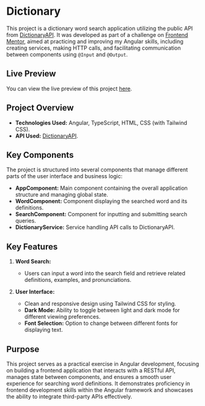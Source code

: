 # Dictionary

This project is a dictionary word search application utilizing the public API from [DictionaryAPI](https://dictionaryapi.dev/). It was developed as part of a challenge on [Frontend Mentor](https://www.frontendmentor.io/challenges/dictionary-web-app-h5wwnyuKFL), aimed at practicing and improving my Angular skills, including creating services, making HTTP calls, and facilitating communication between components using `@Input` and `@Output`.

## Live Preview

You can view the live preview of this project [here](https://dictionary-ten-self.vercel.app/).

## Project Overview

- **Technologies Used:** Angular, TypeScript, HTML, CSS (with Tailwind CSS).
- **API Used:** [DictionaryAPI](https://dictionaryapi.dev/).

## Key Components

The project is structured into several components that manage different parts of the user interface and business logic:

- **AppComponent:** Main component containing the overall application structure and managing global state.
- **WordComponent:** Component displaying the searched word and its definitions.
- **SearchComponent:** Component for inputting and submitting search queries.
- **DictionaryService:** Service handling API calls to DictionaryAPI.

## Key Features

1. **Word Search:**

   - Users can input a word into the search field and retrieve related definitions, examples, and pronunciations.

2. **User Interface:**
   - Clean and responsive design using Tailwind CSS for styling.
   - **Dark Mode:** Ability to toggle between light and dark mode for different viewing preferences.
   - **Font Selection:** Option to change between different fonts for displaying text.

## Purpose

This project serves as a practical exercise in Angular development, focusing on building a frontend application that interacts with a RESTful API, manages state between components, and ensures a smooth user experience for searching word definitions. It demonstrates proficiency in frontend development skills within the Angular framework and showcases the ability to integrate third-party APIs effectively.
